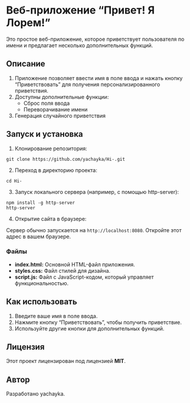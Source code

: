 # Веб-приложение “Привет! Я Лорем!”
Это простое веб-приложение, которое приветствует пользователя по имени и предлагает несколько дополнительных функций.

## Описание

1. Приложение позволяет ввести имя в поле ввода и нажать кнопку “Приветствовать” для получения персонализированного приветствия.
2. Доступны дополнительные функции:
    - Сброс поля ввода
    - Переворачивание имени
3. Генерация случайного приветствия

## Запуск и установка

1. Клонирование репозитория:

```
git clone https://github.com/yachayka/Hi-.git
```

2. Переход в директорию проекта:

```
cd Hi-
```

3. Запуск локального сервера (например, с помощью http-server):
```
npm install -g http-server
http-server
```

4. Открытие сайта в браузере:

Сервер обычно запускается на `http://localhost:8080`.
Откройте этот адрес в вашем браузере.

### Файлы

- <b>index.html:</b> Основной HTML-файл приложения.
- <b>styles.css:</b> Файл стилей для дизайна.
- <b>script.js:</b> Файл с JavaScript-кодом, который управляет функциональностью.

## Как использовать

1. Введите ваше имя в поле ввода.
2. Нажмите кнопку “Приветствовать”, чтобы получить приветствие.
3. Используйте другие кнопки для дополнительных функций.

## Лицензия
Этот проект лицензирован под лицензией <b>MIT</b>.

## Автор
Разработано yachayka.